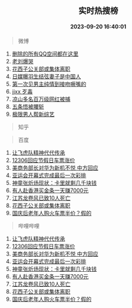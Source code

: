 <div align="center"><h2>实时热搜榜</h2><h4>2023-09-20 16:40:01</h4></div>

> 微博  

1. [删除的所有QQ空间都在这里](https://s.weibo.com/weibo?q=%23%E5%88%A0%E9%99%A4%E7%9A%84%E6%89%80%E6%9C%89QQ%E7%A9%BA%E9%97%B4%E9%83%BD%E5%9C%A8%E8%BF%99%E9%87%8C%23&t=31&band_rank=1&Refer=top)<br />
2. [老刘爆哭](https://s.weibo.com/weibo?q=%23%E8%80%81%E5%88%98%E7%88%86%E5%93%AD%23&t=31&band_rank=2&Refer=top)<br />
3. [花西子公关部或集体离职](https://s.weibo.com/weibo?q=%23%E8%8A%B1%E8%A5%BF%E5%AD%90%E5%85%AC%E5%85%B3%E9%83%A8%E6%88%96%E9%9B%86%E4%BD%93%E7%A6%BB%E8%81%8C%23&t=31&band_rank=3&Refer=top)<br />
4. [日媒曝羽生结弦妻子是中国人](https://s.weibo.com/weibo?q=%23%E6%97%A5%E5%AA%92%E6%9B%9D%E7%BE%BD%E7%94%9F%E7%BB%93%E5%BC%A6%E5%A6%BB%E5%AD%90%E6%98%AF%E4%B8%AD%E5%9B%BD%E4%BA%BA%23&t=31&band_rank=4&Refer=top)<br />
5. [第一次见男主纯情到接吻噘嘴的](https://s.weibo.com/weibo?q=%23%E7%AC%AC%E4%B8%80%E6%AC%A1%E8%A7%81%E7%94%B7%E4%B8%BB%E7%BA%AF%E6%83%85%E5%88%B0%E6%8E%A5%E5%90%BB%E5%99%98%E5%98%B4%E7%9A%84%23&t=31&band_rank=5&Refer=top)<br />
6. [jjxx 歹毒](https://s.weibo.com/weibo?q=jjxx%20%E6%AD%B9%E6%AF%92&t=31&band_rank=6&Refer=top)<br />
7. [凉山多名百万级网红被捕](https://s.weibo.com/weibo?q=%23%E5%87%89%E5%B1%B1%E5%A4%9A%E5%90%8D%E7%99%BE%E4%B8%87%E7%BA%A7%E7%BD%91%E7%BA%A2%E8%A2%AB%E6%8D%95%23&t=31&band_rank=7&Refer=top)<br />
8. [五条悟被腰斩](https://s.weibo.com/weibo?q=%E4%BA%94%E6%9D%A1%E6%82%9F%E8%A2%AB%E8%85%B0%E6%96%A9&t=31&band_rank=8&Refer=top)<br />
9. [极限男人帮新综艺](https://s.weibo.com/weibo?q=%23%E6%9E%81%E9%99%90%E7%94%B7%E4%BA%BA%E5%B8%AE%E6%96%B0%E7%BB%BC%E8%89%BA%23&t=31&band_rank=9&Refer=top)<br />

> 知乎  


> 百度  

1. [让飞虎队精神代代传承](https://www.baidu.com/s?wd=%E8%AE%A9%E9%A3%9E%E8%99%8E%E9%98%9F%E7%B2%BE%E7%A5%9E%E4%BB%A3%E4%BB%A3%E4%BC%A0%E6%89%BF&sa=fyb_news&rsv_dl=fyb_news)<br />
2. [12306回应节假日车票涨价](https://www.baidu.com/s?wd=12306%E5%9B%9E%E5%BA%94%E8%8A%82%E5%81%87%E6%97%A5%E8%BD%A6%E7%A5%A8%E6%B6%A8%E4%BB%B7&sa=fyb_news&rsv_dl=fyb_news)<br />
3. [美商务部长对华为新机不悦 中方回应](https://www.baidu.com/s?wd=%E7%BE%8E%E5%95%86%E5%8A%A1%E9%83%A8%E9%95%BF%E5%AF%B9%E5%8D%8E%E4%B8%BA%E6%96%B0%E6%9C%BA%E4%B8%8D%E6%82%A6+%E4%B8%AD%E6%96%B9%E5%9B%9E%E5%BA%94&sa=fyb_news&rsv_dl=fyb_news)<br />
4. [亚运会开幕式完成最后一次彩排](https://www.baidu.com/s?wd=%E4%BA%9A%E8%BF%90%E4%BC%9A%E5%BC%80%E5%B9%95%E5%BC%8F%E5%AE%8C%E6%88%90%E6%9C%80%E5%90%8E%E4%B8%80%E6%AC%A1%E5%BD%A9%E6%8E%92&sa=fyb_news&rsv_dl=fyb_news)<br />
5. [神童张炘炀现状：卡里就剩几千块钱](https://www.baidu.com/s?wd=%E7%A5%9E%E7%AB%A5%E5%BC%A0%E7%82%98%E7%82%80%E7%8E%B0%E7%8A%B6%EF%BC%9A%E5%8D%A1%E9%87%8C%E5%B0%B1%E5%89%A9%E5%87%A0%E5%8D%83%E5%9D%97%E9%92%B1&sa=fyb_news&rsv_dl=fyb_news)<br />
6. [有人赴香港买金条一天赚7000元](https://www.baidu.com/s?wd=%E6%9C%89%E4%BA%BA%E8%B5%B4%E9%A6%99%E6%B8%AF%E4%B9%B0%E9%87%91%E6%9D%A1%E4%B8%80%E5%A4%A9%E8%B5%9A7000%E5%85%83&sa=fyb_news&rsv_dl=fyb_news)<br />
7. [江苏龙卷风已致10人死亡](https://www.baidu.com/s?wd=%E6%B1%9F%E8%8B%8F%E9%BE%99%E5%8D%B7%E9%A3%8E%E5%B7%B2%E8%87%B410%E4%BA%BA%E6%AD%BB%E4%BA%A1&sa=fyb_news&rsv_dl=fyb_news)<br />
8. [花西子公关部或集体离职](https://www.baidu.com/s?wd=%E8%8A%B1%E8%A5%BF%E5%AD%90%E5%85%AC%E5%85%B3%E9%83%A8%E6%88%96%E9%9B%86%E4%BD%93%E7%A6%BB%E8%81%8C&sa=fyb_news&rsv_dl=fyb_news)<br />
9. [国庆后老年人购火车票半价？假的](https://www.baidu.com/s?wd=%E5%9B%BD%E5%BA%86%E5%90%8E%E8%80%81%E5%B9%B4%E4%BA%BA%E8%B4%AD%E7%81%AB%E8%BD%A6%E7%A5%A8%E5%8D%8A%E4%BB%B7%EF%BC%9F%E5%81%87%E7%9A%84&sa=fyb_news&rsv_dl=fyb_news)<br />

> 哔哩哔哩  

1. [让飞虎队精神代代传承](https://www.baidu.com/s?wd=%E8%AE%A9%E9%A3%9E%E8%99%8E%E9%98%9F%E7%B2%BE%E7%A5%9E%E4%BB%A3%E4%BB%A3%E4%BC%A0%E6%89%BF&sa=fyb_news&rsv_dl=fyb_news)<br />
2. [12306回应节假日车票涨价](https://www.baidu.com/s?wd=12306%E5%9B%9E%E5%BA%94%E8%8A%82%E5%81%87%E6%97%A5%E8%BD%A6%E7%A5%A8%E6%B6%A8%E4%BB%B7&sa=fyb_news&rsv_dl=fyb_news)<br />
3. [美商务部长对华为新机不悦 中方回应](https://www.baidu.com/s?wd=%E7%BE%8E%E5%95%86%E5%8A%A1%E9%83%A8%E9%95%BF%E5%AF%B9%E5%8D%8E%E4%B8%BA%E6%96%B0%E6%9C%BA%E4%B8%8D%E6%82%A6+%E4%B8%AD%E6%96%B9%E5%9B%9E%E5%BA%94&sa=fyb_news&rsv_dl=fyb_news)<br />
4. [亚运会开幕式完成最后一次彩排](https://www.baidu.com/s?wd=%E4%BA%9A%E8%BF%90%E4%BC%9A%E5%BC%80%E5%B9%95%E5%BC%8F%E5%AE%8C%E6%88%90%E6%9C%80%E5%90%8E%E4%B8%80%E6%AC%A1%E5%BD%A9%E6%8E%92&sa=fyb_news&rsv_dl=fyb_news)<br />
5. [神童张炘炀现状：卡里就剩几千块钱](https://www.baidu.com/s?wd=%E7%A5%9E%E7%AB%A5%E5%BC%A0%E7%82%98%E7%82%80%E7%8E%B0%E7%8A%B6%EF%BC%9A%E5%8D%A1%E9%87%8C%E5%B0%B1%E5%89%A9%E5%87%A0%E5%8D%83%E5%9D%97%E9%92%B1&sa=fyb_news&rsv_dl=fyb_news)<br />
6. [有人赴香港买金条一天赚7000元](https://www.baidu.com/s?wd=%E6%9C%89%E4%BA%BA%E8%B5%B4%E9%A6%99%E6%B8%AF%E4%B9%B0%E9%87%91%E6%9D%A1%E4%B8%80%E5%A4%A9%E8%B5%9A7000%E5%85%83&sa=fyb_news&rsv_dl=fyb_news)<br />
7. [江苏龙卷风已致10人死亡](https://www.baidu.com/s?wd=%E6%B1%9F%E8%8B%8F%E9%BE%99%E5%8D%B7%E9%A3%8E%E5%B7%B2%E8%87%B410%E4%BA%BA%E6%AD%BB%E4%BA%A1&sa=fyb_news&rsv_dl=fyb_news)<br />
8. [花西子公关部或集体离职](https://www.baidu.com/s?wd=%E8%8A%B1%E8%A5%BF%E5%AD%90%E5%85%AC%E5%85%B3%E9%83%A8%E6%88%96%E9%9B%86%E4%BD%93%E7%A6%BB%E8%81%8C&sa=fyb_news&rsv_dl=fyb_news)<br />
9. [国庆后老年人购火车票半价？假的](https://www.baidu.com/s?wd=%E5%9B%BD%E5%BA%86%E5%90%8E%E8%80%81%E5%B9%B4%E4%BA%BA%E8%B4%AD%E7%81%AB%E8%BD%A6%E7%A5%A8%E5%8D%8A%E4%BB%B7%EF%BC%9F%E5%81%87%E7%9A%84&sa=fyb_news&rsv_dl=fyb_news)<br />
